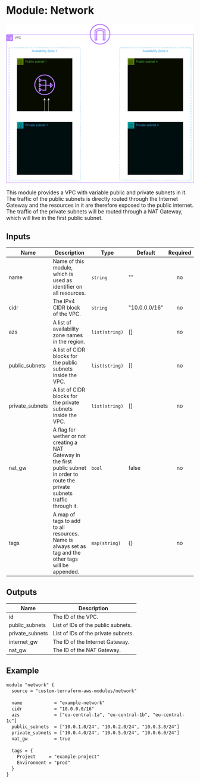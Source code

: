 # Module: Network

![Network visualized](assets/network-transparent.png)

This module provides a VPC with variable public and private subnets in it. The traffic of the public subnets is directly routed through the Internet Gateway and the resources in it are therefore exposed to the public internet. The traffic of the private subnets will be routed through a NAT Gateway, which will live in the first public subnet.

## Inputs

| Name            | Description                                                                                                                          | Type           | Default       | Required |
| --------------- | ------------------------------------------------------------------------------------------------------------------------------------ | -------------- | ------------- | :------: |
| name            | Name of this module, which is used as identifier on all resources.                                                                   | `string`       | ""            |    no    |
| cidr            | The IPv4 CIDR block of the VPC.                                                                                                      | `string`       | "10.0.0.0/16" |    no    |
| azs             | A list of availability zone names in the region.                                                                                     | `list(string)` | []            |    no    |
| public_subnets  | A list of CIDR blocks for the public subnets inside the VPC.                                                                         | `list(string)` | []            |    no    |
| private_subnets | A list of CIDR blocks for the private subnets inside the VPC.                                                                        | `list(string)` | []            |    no    |
| nat_gw          | A flag for wether or not creating a NAT Gateway in the first public subnet in order to route the private subnets traffic through it. | `bool`         | false         |    no    |
| tags            | A map of tags to add to all resources. Name is always set as tag and the other tags will be appended.                                | `map(string)`  | {}            |    no    |

## Outputs

| Name            | Description                         |
| --------------- | ----------------------------------- |
| id              | The ID of the VPC.                  |
| public_subnets  | List of IDs of the public subnets.  |
| private_subnets | List of IDs of the private subnets. |
| internet_gw     | The ID of the Internet Gateway.     |
| nat_gw          | The ID of the NAT Gateway.          |

## Example

```hcl
module "network" {
  source = "custom-terraform-aws-modules/network"

  name            = "example-network"
  cidr            = "10.0.0.0/16"
  azs             = ["eu-central-1a", "eu-central-1b", "eu-central-1c"]
  public_subnets  = ["10.0.1.0/24", "10.0.2.0/24", "10.0.3.0/24"]
  private_subnets = ["10.0.4.0/24", "10.0.5.0/24", "10.0.6.0/24"]
  nat_gw          = true

  tags = {
    Project     = "example-project"
    Environment = "prod"
  }
}
```
